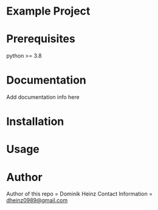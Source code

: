 
# Example Project
# Prerequisites
python >= 3.8
# Documentation
Add documentation info here
# Installation

# Usage
# Author
Author of this repo = Dominik Heinz
Contact Information = dheinz0989@gmail.com
